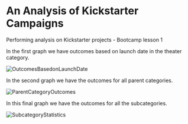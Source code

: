# An Analysis of Kickstarter Campaigns
Performing analysis on Kickstarter projects - Bootcamp lesson 1

In the first graph we have outcomes based on launch date in the theater category.

![OutcomesBasedonLaunchDate](https://user-images.githubusercontent.com/101137700/160479535-08f5630c-758c-4152-b885-bf76e859e272.png)

In the second graph we have the outcomes for all parent categories.

![ParentCategoryOutcomes](https://user-images.githubusercontent.com/101137700/160479554-85d47687-7fd4-49af-bdde-3f29a1479cf2.png)

In this final graph we have the outcomes for all the subcategories.

![SubcategoryStatistics](https://user-images.githubusercontent.com/101137700/160479572-d22dc3bf-2042-46d5-8124-112db86b170c.png)
